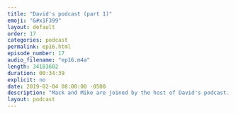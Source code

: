 ```yaml
---
title: "David's podcast (part 1)"
emoji: "&#x1F399"
layout: default
order: 17
categories: podcast
permalink: ep16.html
episode_number: 17
audio_filename: "ep16.m4a"
length: 34183602
duration: 00:34:39
explicit: no
date: 2019-02-04 08:00:00 -0500
description: "Mack and Mike are joined by the host of David's podcast. They talk about meditation, being able to sit still, and how David comes up with subjects to talk about on David's podcast."
layout: podcast
---
```

